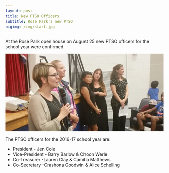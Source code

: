 ```yaml
---
layout: post
title: New PTSO Officers
subtitle: Rose Park's new PTSO
bigimg: /img/start.jpg
---
```


At the Rose Park open house on August 25 new PTSO officers for the school year
were confirmed. 

![pto-board](/img/2016-08-25.pto.png)

The PTSO officers for the 2016-17 school year are:
* President	- Jen Cole
* Vice-President - Barry Barlow & Choon Werle
* Co-Treasurer -Lauren Clay & Camilla Matthews
* Co-Secretary -Crashona Goodwin & Alice Schelling
